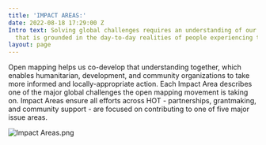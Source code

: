```yaml
---
title: 'IMPACT AREAS:'
date: 2022-08-18 17:29:00 Z
Intro text: Solving global challenges requires an understanding of our physical environment
  that is grounded in the day-to-day realities of people experiencing those challenges.
layout: page
---
```


Open mapping helps us co-develop that understanding together, which enables humanitarian, development, and community organizations to take more informed and locally-appropriate action. Each Impact Area describes one of the major global challenges the open mapping movement is taking on. Impact Areas ensure all efforts across HOT - partnerships, grantmaking, and community support - are focused on contributing to one of five major issue areas.

![Impact Areas.png](/uploads/Impact%20Areas.png)